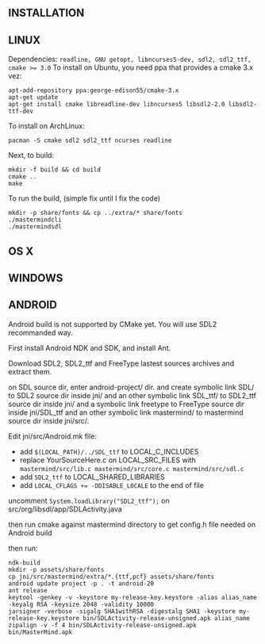 INSTALLATION
---
LINUX
---
Dependencies: `readline, GNU getopt, libncurses5-dev, sdl2, sdl2_ttf, cmake >= 3.0`
To install on Ubuntu, you need ppa that provides a cmake 3.x vez:
```shell
apt-add-repository ppa:george-edison55/cmake-3.x
apt-get update
apt-get install cmake libreadline-dev libncurses5 libsdl2-2.0 libsdl2-ttf-dev
```
To install on ArchLinux:
```shell
pacman -S cmake sdl2 sdl2_ttf ncurses readline
```

Next, to build:
```shell
mkdir -f build && cd build
cmake ..
make
```

To run the build, (simple fix until I fix the code)
```shell
mkdir -p share/fonts && cp ../extra/* share/fonts
./mastermindcli
./mastermindsdl
```

OS X
---
WINDOWS
---
ANDROID
---
Android build is not supported by CMake yet. You will use SDL2 recommanded way.

First install Android NDK and SDK, and install Ant.

Download SDL2, SDL2_ttf and FreeType lastest sources archives and extract them.

on SDL source dir, enter android-project/ dir. and create symbolic link SDL/ to
SDL2 source dir inside jni/ and an other symbolic link SDL_ttf/ to SDL2_ttf
source dir inside jni/ and a symbolic link freetype to FreeType source dir
inside jni/SDL_ttf and  an other symbolic link mastermind/ to mastermind
source dir inside jni/src/.

Edit jni/src/Android.mk file:
- add `$(LOCAL_PATH)/../SDL_ttf` to LOCAL_C_INCLUDES
- replace YourSourceHere.c on LOCAL_SRC_FILES with
`mastermind/src/lib.c mastermind/src/core.c mastermind/src/sdl.c`
- add `SDL2_ttf` to LOCAL_SHARED_LIBRARIES
- add `LOCAL_CFLAGS += -DDISABLE_LOCALE` to the end of file

uncomment `System.loadLibrary("SDL2_ttf");` on
src/org/libsdl/app/SDLActivity.java

then run cmake against mastermind directory to get config.h file needed on
Android build

then run:
```shell
ndk-build
mkdir -p assets/share/fonts
cp jni/src/mastermind/extra/*.{ttf,pcf} assets/share/fonts
android update project -p . -t android-20
ant release
keytool -genkey -v -keystore my-release-key.keystore -alias alias_name -keyalg RSA -keysize 2048 -validity 10000
jarsigner -verbose -sigalg SHA1withRSA -digestalg SHA1 -keystore my-release-key.keystore bin/SDLActivity-release-unsigned.apk alias_name
zipalign -v -f 4 bin/SDLActivity-release-unsigned.apk bin/MasterMind.apk
```
